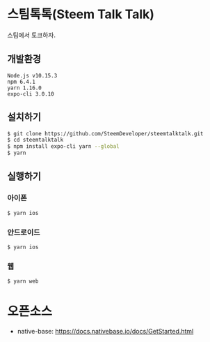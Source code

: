 # 스팀톡톡(Steem Talk Talk)
스팀에서 토크하자. 

## 개발환경
```
Node.js v10.15.3
npm 6.4.1
yarn 1.16.0
expo-cli 3.0.10
```

## 설치하기

```bash
$ git clone https://github.com/SteemDeveloper/steemtalktalk.git
$ cd steemtalktalk
$ npm install expo-cli yarn --global
$ yarn
```

## 실행하기

### 아이폰
```bash
$ yarn ios
```

### 안드로이드
```bash
$ yarn ios
```

### 웹
```bash
$ yarn web
```

# 오픈소스

* native-base: https://docs.nativebase.io/docs/GetStarted.html

